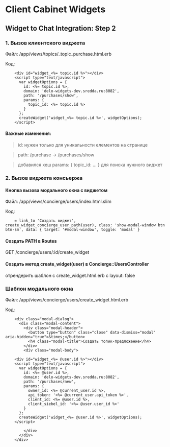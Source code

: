 Client Cabinet Widgets
======================

## Widget to Chat Integration: Step 2

### 1. Вызов клиентского виджета

Файл:
	/app/views/topics/_topic_purchase.html.erb


Код:

		<div id="widget_<%= topic.id %>"></div>
		<script type="text/javascript">
		  var widgetOptions = {
		    id: <%= topic.id %>,
		    domain: 'delo-widgets-dev.sredda.ru:8082',
		    path: '/purchases/show',
		    params: {
		      topic_id: <%= topic.id %>
		    }
		  };
		  createWidget('widget_<%= topic.id %>', widgetOptions);
		</script>
		
#### Важные изменения:
> id: нужен только для уникальности елементов на странице

> path: /purchase -> /purchases/show

> добавился хеш params: { topic_id: ... } для поиска нужного виджет
	 
	 
### 2. Вызов виджета консьержа

#### Кнопка вызова модального окна с виджетом

Файл:
	/app/views/concierge/users/index.html.slim

Код:

		= link_to 'Создать виджет', create_widget_concierge_user_path(user), class: 'show-modal-window btn btn-sm', data: { target: '#modal-window', toggle: 'modal' }

#### Создать PATH в Routes
GET /concierge/users/:id/create_widget

#### Создать метод create_widget(user) в Concierge::UsersController
отрендерить шаблон c create_widget.html.erb c layout: false


### Шаблон модального окна

Файл:
	/app/views/concierge/users/create_widget.html.erb

Код:

		<div class="modal-dialog">
		  <div class="modal-content">
		    <div class="modal-header">
		      <button type="button" class="close" data-dismiss="modal" aria-hidden="true">&times;</button>
		      <h4 class="modal-title">Создать топик-предложение</h4>
		    </div>
		    <div class="modal-body">
		
		<div id="widget_<%= @user.id %>"></div>
		<script type="text/javascript">
		  var widgetOptions = {
		    id: <%= @user.id %>,
		    domain: 'delo-widgets-dev.sredda.ru:8082',
		    path: '/purchases/new',
		    params: {
		      owner_id: <%= @current_user.id %>,
		      api_token: '<%= @current_user.api_token %>',
		      client_id: <%= @user.id %>,
		      client_siebel_id: '<%= @user.user_id %>'
		    }
		  };
		  createWidget('widget_<%= @user.id %>', widgetOptions);
		</script>
		
		    </div>
		  </div>
		</div>

